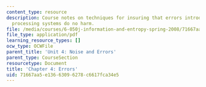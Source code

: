 ```yaml
---
content_type: resource
description: Course notes on techniques for insuring that errors introduced by information
  processing systems do no harm.
file: /media/courses/6-050j-information-and-entropy-spring-2008/71667aa5e13663096278c6617fca34e5_MIT6_050JS08_chapter4.pdf
file_type: application/pdf
learning_resource_types: []
ocw_type: OCWFile
parent_title: 'Unit 4: Noise and Errors'
parent_type: CourseSection
resourcetype: Document
title: 'Chapter 4: Errors'
uid: 71667aa5-e136-6309-6278-c6617fca34e5
---
```

